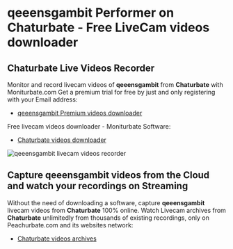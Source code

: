 # qeeensgambit Performer on Chaturbate - Free LiveCam videos downloader

## Chaturbate Live Videos Recorder

Monitor and record livecam videos of **qeeensgambit** from **Chaturbate** with Moniturbate.com
Get a premium trial for free by just and only registering with your Email address:
* [qeeensgambit Premium videos downloader](https://moniturbate.com/request-demo-licence-key.html)

Free livecam videos downloader - Moniturbate Software:
* [Chaturbate videos downloader](https://moniturbate.com/moniturbate-download-software.html)

![qeeensgambit livecam videos recorder](https://peachurnet.com/templates/moniturbate-software.png)


## Capture qeeensgambit videos from the Cloud and watch your recordings on Streaming

Without the need of downloading a software, capture **qeeensgambit** livecam videos from **Chaturbate** 100% online.
Watch Livecam archives from **Chaturbate** unlimitedly from thousands of existing recordings, only on Peachurbate.com and its websites network:
* [Chaturbate videos archives](https://peachurnet.com/)